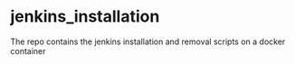 # jenkins_installation
The repo contains the jenkins installation and removal scripts on a docker container
